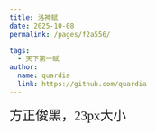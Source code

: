 ```yaml
---
title: 洛神赋
date: 2025-10-08
permalink: /pages/f2a556/

tags: 
  - 天下第一赋
author: 
  name: quardia
  link: https://github.com/quardia
---
```


<span style="font-size: 23px; font-family: '方正俊黑'">
  方正俊黑，23px大小
</span>